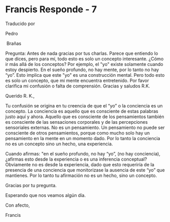 # Francis Responde - 7

Traducido&nbsp;por&nbsp;

Pedro

&nbsp;Bra&ntilde;as

Pregunta: Antes de nada gracias por tus charlas. Parece que entiendo lo que dices, pero para m&iacute;, todo esto es solo un concepto interesante. &iquest;C&oacute;mo ir m&aacute;s all&aacute; de los conceptos? Por ejemplo, el &quot;yo&quot; existe solamente cuando estoy despierto. En el sue&ntilde;o profundo, no hay mente, por lo tanto no hay &ldquo;yo&rdquo;. Esto implica que este &quot;yo&quot; es una construcci&oacute;n mental. Pero todo esto es solo un concepto, que mi mente encuentra entretenido. Por favor clarifica mi confusi&oacute;n o falta de comprensi&oacute;n. Gracias y saludos R.K.

Querido R. K.,

Tu confusi&oacute;n se origina en tu creencia de que el &ldquo;yo&rdquo; o la conciencia es un concepto. La conciencia es aquello que es consciente de estas palabras justo aqu&iacute; y ahora. Aquello que es consciente de los pensamientos tambi&eacute;n es consciente de las sensaciones corporales y de las percepciones sensoriales externas. No es un pensamiento. Un pensamiento no puede ser consciente de otros pensamientos, porque como mucho solo hay un pensamiento en la mente en un momento dado. Por lo tanto la conciencia no es un concepto sino un hecho, una experiencia.

Cuando afirmas: &quot;en el sue&ntilde;o profundo, no hay &ldquo;yo&rdquo;, (no hay conciencia), &iquest;afirmas esto desde la experiencia o es una inferencia conceptual? Obviamente no es desde la experiencia, dado que esto requerir&iacute;a de la presencia de una conciencia que monitorizase la ausencia de este &ldquo;yo&rdquo; que mantienes. Por lo tanto tu afirmaci&oacute;n no es un hecho, sino un concepto.

Gracias por tu pregunta.

Esperando que nos veamos alg&uacute;n d&iacute;a.

Con afecto,

Francis

